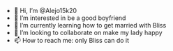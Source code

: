 - 👋 Hi, I’m @Alejo15k20
- 👀 I’m interested in be a good boyfriend
- 🌱 I’m currently learning how to get married with Bliss
- 💞️ I’m looking to collaborate on make my lady happy
- 📫 How to reach me: only Bliss can do it

<!---
Alejo15k20/Alejo15k20 is a ✨ special ✨ repository because its `README.md` (this file) appears on your GitHub profile.
You can click the Preview link to take a look at your changes.
--->
